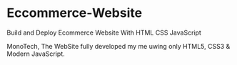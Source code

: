 # Eccommerce-Website
Build and Deploy Ecommerce Website With HTML CSS JavaScript

MonoTech, The WebSite fully developed my me uwing only HTML5, CSS3 & Modern JavaScript.
